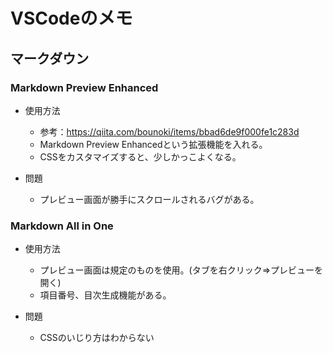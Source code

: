 # VSCodeのメモ

## マークダウン

### Markdown Preview Enhanced

- 使用方法
  - 参考：https://qiita.com/bounoki/items/bbad6de9f000fe1c283d
  - Markdown Preview Enhancedという拡張機能を入れる。
  - CSSをカスタマイズすると、少しかっこよくなる。

- 問題
  - プレビュー画面が勝手にスクロールされるバグがある。

### Markdown All in One

- 使用方法
    - プレビュー画面は規定のものを使用。(タブを右クリック=>プレビューを開く)
    - 項目番号、目次生成機能がある。

- 問題
  - CSSのいじり方はわからない